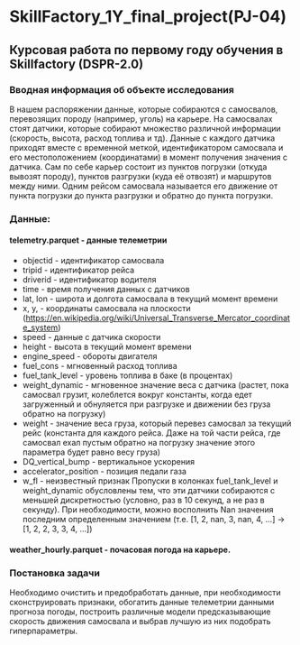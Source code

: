 # SkillFactory_1Y_final_project(PJ-04)

## Курсовая работа по первому году обучения в Skillfactory (DSPR-2.0)

### Вводная информация об объекте исследования

В нашем распоряжении данные, которые собираются с самосвалов, перевозящих породу (например, уголь) на карьере. На самосвалах стоят датчики, которые собирают множество различной информации (скорость, высота, расход топлива и тд). Данные с каждого датчика приходят вместе с временной меткой, идентификатором самосвала и его местоположением (координатами) в момент получения значения с датчика.
Сам по себе карьер состоит из пунктов погрузки (откуда вывозят породу), пунктов разгрузки (куда её отвозят) и маршрутов между ними. Одним рейсом самосвала называется его движение от пункта погрузки до пункта разгрузки и обратно до пункта погрузки.

### Данные:

#### telemetry.parquet - данные телеметрии

* objectid - идентификатор самосвала
* tripid - идентификатор рейса
* driverid - идентификатор водителя
* time - время получения данных с датчиков
* lat, lon - широта и долгота самосвала в текущий момент времени
* x, y, - координаты самосвала на плоскости (https://en.wikipedia.org/wiki/Universal_Transverse_Mercator_coordinate_system)
* speed - данные с датчика скорости
* height - высота в текущий момент времени
* engine_speed - обороты двигателя
* fuel_cons - мгновенный расход топлива
* fuel_tank_level - уровень топлива в баке (в процентах)
* weight_dynamic - мгновенное значение веса с датчика (растет, пока самосвал грузит, колеблется вокруг константы, когда едет загруженный и обнуляется при разгрузке и движении без груза обратно на погрузку)
* weight - значение веса груза, который перевез самосвал за текущий рейс (константа для каждого рейса. Даже на той части рейса, где самосвал ехал пустым обратно на погрузку значение этого параметра будет равно весу груза)
* DQ_vertical_bump - вертикальное ускорения
* accelerator_position - позиция педали газа
* w_fl - неизвестный признак
Пропуски в колонках fuel_tank_level и weight_dynamic обусловлены тем, что эти датчики собираются с меньшей дискретностью (условно, раз в 10 секунд, а не раз в секунду).
При необходимости, можно восполнить Nan значения последним определенным значением (т.е. [1, 2, nan, 3, nan, 4, ...] -> [1, 2, 2, 3, 3, 4, ...])

#### weather_hourly.parquet - почасовая погода на карьере. 

### Постановка задачи
Необходимо очистить и предобработать данные, при необходимости сконструировать признаки, обогатить данные телеметрии данными прогноза погоды, построить различные модели предсказывающие скорость
движения самосвала и выбрав лучшую из них подобрать гиперпараметры.
